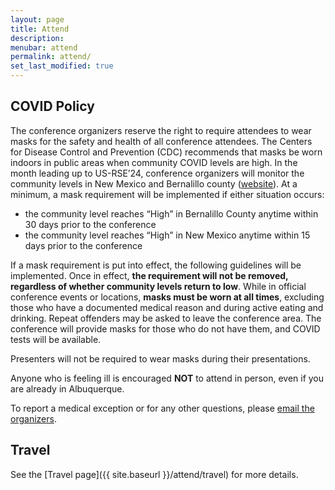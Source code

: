 ```yaml
---
layout: page
title: Attend
description: 
menubar: attend
permalink: attend/
set_last_modified: true
---
```


## COVID Policy

The conference organizers reserve the right to require attendees to wear masks
for the safety and health of all conference attendees. The Centers for Disease
Control and Prevention (CDC) recommends that masks be worn indoors in public
areas when community COVID levels are high. In the month leading up to US-RSE’24,
conference organizers will monitor the community levels in New Mexico and
Bernalillo county ([website](https://covidactnow.org/us/new_mexico-nm/?s=48783624)).
At a minimum, a mask requirement will be implemented if either situation occurs:

- the community level reaches “High” in Bernalillo County anytime within 30 days prior to the conference
- the community level reaches “High” in New Mexico anytime within 15 days prior to the conference

If a mask requirement is put into effect, the following guidelines will be implemented.
Once in effect, **the requirement will not be removed, regardless of whether community
levels return to low**. While in official conference events or locations, **masks must
be worn at all times**, excluding those who have a documented medical reason and
during active eating and drinking. Repeat offenders may be asked to leave the
conference area. The conference will provide masks for those who do not have
them, and COVID tests will be available.

Presenters will not be required to wear masks during their presentations.

Anyone who is feeling ill is encouraged **NOT** to attend in person, even if you
are already in Albuquerque.

To report a medical exception or for any other questions,
please [email the organizers](mailto:usrse24-conference@us-rse.org).

## Travel

See the [Travel page]({{ site.baseurl }}/attend/travel) for more details.

